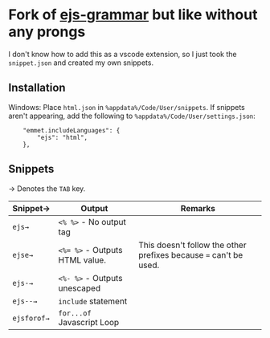 # Fork of [ejs-grammar](https://github.com/Digitalbrainstem/ejs-grammar) but like without any prongs

I don't know how to add this as a vscode extension, so I just took the `snippet.json` and created my own snippets.

## Installation

Windows: Place `html.json` in `%appdata%/Code/User/snippets`.
If snippets aren't appearing, add the following to `%appdata%/Code/User/settings.json`:

```
    "emmet.includeLanguages": {
        "ejs": "html",
    },
```

## Snippets

→ Denotes the `TAB` key.

| Snippet→    | Output                         | Remarks                                                           |
| ----------- | ------------------------------ | ----------------------------------------------------------------- |
| `ejs→`      | `<% %>` - No output tag        |
| `ejse→`     | `<%= %>` - Outputs HTML value. | This doesn't follow the other prefixes because `=` can't be used. |
| `ejs-→`     | `<%- %>` - Outputs unescaped   |
| `ejs--→`    | `include` statement            |
| `ejsforof→` | `for...of` Javascript Loop     |
